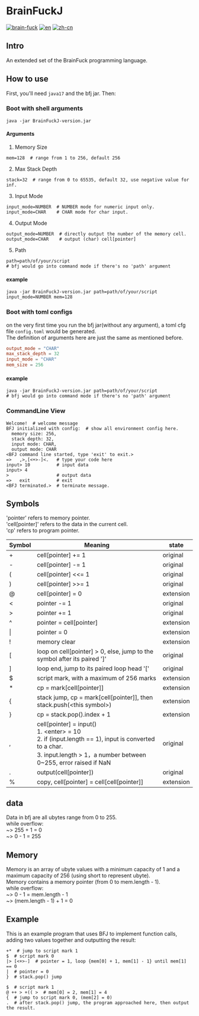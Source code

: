 # BrainFuckJ
[![brain-fuck](https://img.shields.io/badge/brain-fuck-blue.svg)]()
[![en](https://img.shields.io/badge/lang-en-red.svg)](https://github.com/MegumiKasuga/BrainFuckJ/blob/master/readme.md)
[![zh-cn](https://img.shields.io/badge/lang-汉语-green.svg)](https://github.com/MegumiKasuga/BrainFuckJ/blob/master/readme.zh-cn.md)

## Intro
An extended set of the BrainFuck programming language.

## How to use
First, you'll need `java17` and the bfj jar. Then:
### Boot with shell arguments
```shell
java -jar BrainFuckJ-version.jar
```
#### Arguments
1. Memory Size
```shell
mem=128  # range from 1 to 256, default 256
```
2. Max Stack Depth
```shell
stack=32  # range from 0 to 65535, default 32, use negative value for inf.
```
3. Input Mode
```shell
input_mode=NUMBER  # NUMBER mode for numeric input only.
input_mode=CHAR    # CHAR mode for char input.
```
4. Output Mode
```shell
output_mode=NUMBER  # directly output the number of the memory cell.
output_mode=CHAR    # output (char) cell[pointer]
```

5. Path
```shell
path=path/of/your/script  
# bfj would go into command mode if there's no 'path' argument
```

#### example
```shell
java -jar BrainFuckJ-version.jar path=path/of/your/script input_mode=NUMBER mem=128
```

### Boot with toml configs
on the very first time you run the bfj jar(without any argument), 
a toml cfg file `config.toml` would be generated.
<br> The definition of arguments here are just the same as mentioned before.
```toml
output_mode = "CHAR"
max_stack_depth = 32
input_mode = "CHAR"
mem_size = 256
```

#### example
```shell
java -jar BrainFuckJ-version.jar path=path/of/your/script  
# bfj would go into command mode if there's no 'path' argument
```

### CommandLine View
```shell
Welcome!  # welcome message
BFJ initialized with config:  # show all environment config here.
  memory size: 256,
  stack depth: 32,
  input mode: CHAR,
  output mode: CHAR
<BFJ command line started, type 'exit' to exit.>
=>   ,>,[<+>-]<.   # type your code here
input> 10          # input data
input> 4         
>                  # output data
=>   exit          # exit
<BFJ terminated.>  # terminate message.
```


## Symbols
'pointer' refers to memory pointer.
<br>'cell\[pointer\]' refers to the data in the current cell. 
<br>'cp' refers to program pointer.

| Symbol | Meaning                                                                                                                                                                       | state     |
|--------|-------------------------------------------------------------------------------------------------------------------------------------------------------------------------------|-----------|
| +      | cell\[pointer\] += 1                                                                                                                                                          | original  |
| -      | cell\[pointer\] -= 1                                                                                                                                                          | original  |
| (      | cell\[pointer\] <<= 1                                                                                                                                                         | original  |
| )      | cell\[pointer\] >>= 1                                                                                                                                                         | original  |
| @      | cell\[pointer\] = 0                                                                                                                                                           | extension |
| \<     | pointer -= 1                                                                                                                                                                  | original  |
| \>     | pointer += 1                                                                                                                                                                  | original  |
| ^      | pointer = cell\[pointer\]                                                                                                                                                     | extension |
| \|     | pointer = 0                                                                                                                                                                   | extension |
| !      | memory clear                                                                                                                                                                  | extension |
| [      | loop on cell\[pointer\] > 0, else, jump to the symbol after its paired '\]'                                                                                                   | original  |
| ]      | loop end, jump to its paired loop head '\['                                                                                                                                   | original  |
| $      | script mark, with a maximum of 256 marks                                                                                                                                      | extension |
| *      | cp = mark\[cell\[pointer\]\]                                                                                                                                                  | extension |
| {      | stack jump, cp = mark\[cell\[pointer\]\], then stack.push(\<this symbol\>)                                                                                                    | extension |
| }      | cp = stack.pop().index + 1                                                                                                                                                    | extension |
| ,      | cell\[pointer\] = input()<br>1. \<enter\> = 10<br>2. if (input.length == 1), input is converted to a char.<br>3. input.length > 1，a number between 0~255, error raised if NaN | original  |
| .      | output(cell\[pointer\])                                                                                                                                                       | original  |
| %      | copy, cell\[pointer\] = cell\[cell\[pointer\]\]                                                                                                                               | extension |


## data
Data in bfj are all ubytes range from 0 to 255. 
<br> while overflow:
<br> ~> 255 + 1 = 0
<br> ~> 0 - 1 = 255

## Memory

Memory is an array of ubyte values with a minimum capacity of 1 and a maximum capacity of 256 (using short to represent ubyte).
<br>Memory contains a memory pointer (from 0 to mem.length - 1).
<br> while overflow:
<br> ~> 0 - 1 = mem.length - 1
<br> ~> (mem.length - 1) + 1 = 0

## Example
This is an example program that uses BFJ to implement function calls, adding two values together and outputting the result:
```BrainFuck
+*  # jump to script mark 1
$  # script mark 0  
|> [<+>-]  # pointer = 1, loop {mem[0] + 1, mem[1] - 1} until mem[1] == 0  
|  # pointer = 0  
}  # stack.pop() jump  
  
$  # script mark 1  
@ ++ > +(( >  # mem[0] = 2, mem[1] = 4  
{  # jump to script mark 0, (mem[2] = 0) 
.  # after stack.pop() jump, the program approached here, then output the result.
```


